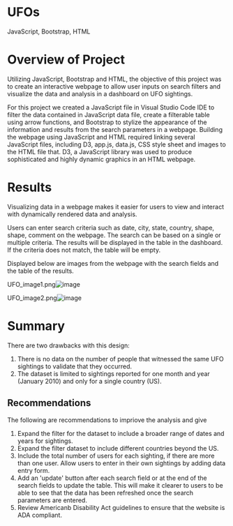 # UFOs
JavaScript, Bootstrap, HTML

# Overview of Project

Utilizing JavaScript, Bootstrap and HTML, the objective of this project was to create an interactive webpage to allow user inputs on search filters and visualize the data and analysis in a dashboard on UFO sightings.

For this project we created a JavaScript file in Visual Studio Code IDE to filter the data contained in JavaScript data file, create a filterable table using arrow functions, and Bootstrap to stylize the appearance of the information and results from the search parameters in a webpage. Building the webpage using JavaScript and HTML required linking several JavaScript files, including D3, app.js, data.js, CSS style sheet and images to the HTML file that. D3, a JavaScript library was used to produce sophisticated and highly dynamic graphics in an HTML webpage.

# Results

Visualizing data in a webpage makes it easier for users to view and interact with dynamically rendered data and analysis.

Users can enter search criteria such as date, city, state, country, shape, shape, comment on the webpage. The search can be based on a single or multiple criteria. The results will be displayed in the table in the dashboard. If the criteria does not match, the table will be empty.

Displayed below are images from the webpage with the search fields and the table of the results.

UFO_image1.png![image](https://user-images.githubusercontent.com/80140082/120116381-bd1e2500-c13c-11eb-96c5-913f3be96171.png)

UFO_image2.png![image](https://user-images.githubusercontent.com/80140082/120120795-881dcc80-c154-11eb-8a3a-b39e5954b126.png)


# Summary

  There are two drawbacks with this design:
  1) There is no data on the number of people that witnessed the same UFO sightings to validate that they occurred.
  2) The dataset is limited to sightings reported for one month and year (January 2010) and only for a single country (US).
  
  ## Recommendations 
  
  The following are recommendations to impriove the analysis and give 
  1) Expand the filter for the dataset to include a broader range of dates and years for sightings.
  2) Expand the filter dataset to include different countries beyond the US.
  3) Include the total number of users for each sighting, if there are more than one user. Allow users to enter in their own sightings by adding data entry form.
  5) Add an 'update' button after each search field or at the end of the search fields to update the table. This will make it clearer to users to be able to see          that the data has been refreshed once the search parameters are entered. 
  6) Review Americanb Disability Act guidelines to ensure that the website is ADA compliant.
  
